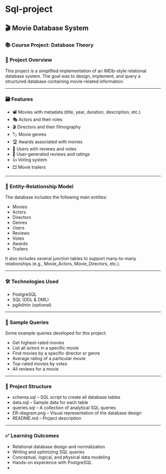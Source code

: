 # Sql-project

## 🎬 Movie Database System

### 📚 Course Project: Database Theory

### 📌 Project Overview

This project is a simplified implementation of an IMDb-style relational database system. The goal was to design, implement, and query a structured database containing movie-related information.

---

### 🗃️ Features

* 📽️ Movies with metadata (title, year, duration, description, etc.)
* 🎭 Actors and their roles
* 🎬 Directors and their filmography
* 🏷️ Movie genres
* 🏆 Awards associated with movies
* 👤 Users with reviews and votes
* 📝 User-generated reviews and ratings
* 👍 Voting system
* 🎞️ Movie trailers

---

### 🧩 Entity-Relationship Model

The database includes the following main entities:

* Movies
* Actors
* Directors
* Genres
* Users
* Reviews
* Votes
* Awards
* Trailers

It also includes several junction tables to support many-to-many relationships (e.g., Movie_Actors, Movie_Directors, etc.).

---

### 🛠️ Technologies Used

* PostgreSQL
* SQL (DDL & DML)
* pgAdmin (optional)

---

### 🧪 Sample Queries

Some example queries developed for this project:

* Get highest-rated movies
* List all actors in a specific movie
* Find movies by a specific director or genre
* Average rating of a particular movie
* Top-rated movies by votes
* All reviews for a movie

---

### 📁 Project Structure

* schema.sql – SQL script to create all database tables
* data.sql – Sample data for each table
* queries.sql – A collection of analytical SQL queries
* ER-diagram.png – Visual representation of the database design
* README.md – Project description

---

### ✅ Learning Outcomes

* Relational database design and normalization
* Writing and optimizing SQL queries
* Conceptual, logical, and physical data modeling
* Hands-on experience with PostgreSQL
* 
